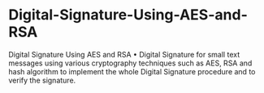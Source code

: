 # Digital-Signature-Using-AES-and-RSA
Digital Signature Using AES and RSA
• Digital Signature for small text messages using various cryptography
techniques such as AES, RSA and hash algorithm to implement the whole
Digital Signature procedure and to verify the signature.

